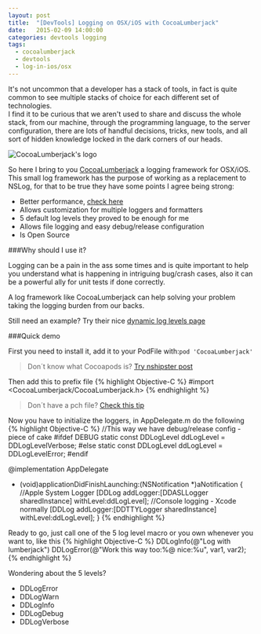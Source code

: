 ```yaml
---
layout: post
title:  "[DevTools] Logging on OSX/iOS with CocoaLumberjack"
date:   2015-02-09 14:00:00
categories: devtools logging
tags:
  - cocoalumberjack
  - devtools
  - log-in-ios/osx
---
```

It's not uncommon that a developer has a stack of tools, in fact is quite common to see multiple stacks of choice for each different set of technologies.  
I find it to be curious that we aren't used to share and discuss the whole stack, from our machine, through the programming language, to the server configuration, there are lots of handful decisions, tricks, new tools, and all sort of hidden knowledge locked in the dark corners of our heads.


![CocoaLumberjack's logo](https://github.com/CocoaLumberjack/CocoaLumberjack/raw/master/LumberjackLogo.png)  


So here I bring to you [CocoaLumberjack](https://github.com/CocoaLumberjack/CocoaLumberjack) a logging framework for OSX/iOS. This small log framework has the purpose of working as a replacement to NSLog, for that to be true they have some points I agree being strong:


* Better performance, [check here](https://github.com/CocoaLumberjack/CocoaLumberjack/blob/master/Documentation/Performance.md)
* Allows customization for multiple loggers and formatters
* 5 default log levels they proved to be enough for me
* Allows file logging and easy debug/release configuration
* Is Open Source

###Why should I use it?

Logging can be a pain in the ass some times and is quite important to help you understand what is happening in intriguing bug/crash cases, also it can be a powerful ally for unit tests if done correctly.

A log framework like CocoaLumberjack can help solving your problem taking the logging burden from our backs.

Still need an example? Try their nice [dynamic log levels page](https://github.com/CocoaLumberjack/CocoaLumberjack/blob/master/Documentation/DynamicLogLevels.md)

###Quick demo

First you need to install it, add it to your PodFile with:```pod 'CocoaLumberjack'```

> Don´t know what Cocoapods is? [Try nshipster post](http://nshipster.com/cocoapods/)

Then add this to prefix file
{% highlight Objective-C %}
#import <CocoaLumberjack/CocoaLumberjack.h>
{% endhighlight %}

> Don´t have a pch file? [Check this tip](https://gist.github.com/vnavarro/34fec19ecb6f7c5c2cc2)

Now you have to initialize the loggers, in AppDelegate.m do the following
{% highlight Objective-C %}
//This way we have debug/release config - piece of cake
#ifdef DEBUG
static const DDLogLevel ddLogLevel = DDLogLevelVerbose;
#else
static const DDLogLevel ddLogLevel = DDLogLevelError;
#endif

@implementation AppDelegate

- (void)applicationDidFinishLaunching:(NSNotification *)aNotification {
  //Apple System Logger
  [DDLog addLogger:[DDASLLogger sharedInstance] withLevel:ddLogLevel];
  //Console logging - Xcode normally
  [DDLog addLogger:[DDTTYLogger sharedInstance] withLevel:ddLogLevel];
}
{% endhighlight %}

Ready to go, just call one of the 5 log level macro or you own whenever you want to, like this
{% highlight Objective-C %}
DDLogInfo(@"Log with lumberjack")
DDLogError(@"Work this way too:%@ nice:%u", var1, var2);
{% endhighlight %}

Wondering about the 5 levels?  


* DDLogError
* DDLogWarn
* DDLogInfo
* DDLogDebug
* DDLogVerbose
